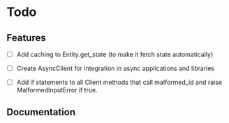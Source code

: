# Todo

## Features
- [ ] Add caching to Entity.get_state (to make it fetch state automatically)

- [ ] Create AsyncClient for integration in async applications and libraries

- [ ] Add if statements to all Client methods that call malformed_id and raise MalformedInputError if true.

## Documentation
